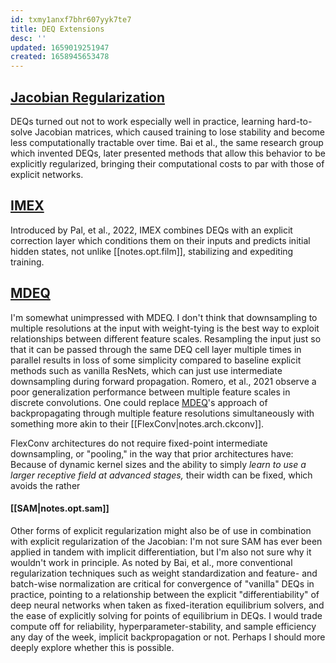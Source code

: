 ```yaml
---
id: txmy1anxf7bhr607yyk7te7
title: DEQ Extensions
desc: ''
updated: 1659019251947
created: 1658945653478
---
```


## [Jacobian Regularization][jacreg]
DEQs turned out not to work especially well in practice, learning hard-to-solve Jacobian matrices, which caused training to lose stability and become less computationally tractable over time. Bai et al., the same research group which invented DEQs, later presented methods that allow this behavior to be explicitly regularized, bringing their computational costs to par with those of explicit networks.

## [IMEX]
Introduced by Pal, et al., 2022, IMEX combines DEQs with an explicit correction layer which conditions them on their inputs and predicts initial hidden states, not unlike [[notes.opt.film]], stabilizing and expediting training.

## [MDEQ]

I'm somewhat unimpressed with MDEQ. I don't think that downsampling to multiple resolutions at the input with weight-tying is the best way to exploit relationships between different feature scales. Resampling the input just so that it can be passed through the same DEQ cell layer multiple times in parallel results in loss of some simplicity compared to baseline explicit methods such as vanilla ResNets, which can just use intermediate downsampling during forward propagation. Romero, et al., 2021 observe a poor generalization performance between multiple feature scales in discrete convolutions. One could replace [MDEQ]'s approach of backpropagating through multiple feature resolutions simultaneously with something more akin to their [[FlexConv|notes.arch.ckconv]].

FlexConv architectures do not require fixed-point intermediate downsampling, or "pooling," in the way that prior architectures have: Because of dynamic kernel sizes and the ability to simply _learn to use a larger receptive field at advanced stages,_ their width can be fixed, which avoids the rather 


#### [[SAM|notes.opt.sam]] 
Other forms of explicit regularization might also be of use in combination with explicit regularization of the Jacobian: I'm not sure SAM has ever been applied in tandem with implicit differentiation, but I'm also not sure why it wouldn't work in principle. As noted by Bai, et al., more conventional regularization techniques such as weight standardization and feature- and batch-wise normalization are critical for convergence of "vanilla" DEQs in practice, pointing to a relationship between the explicit "differentiability" of deep neural networks when taken as fixed-iteration equilibrium solvers, and the ease of explicitly solving for points of equilibrium in DEQs. I would trade compute off for reliability, hyperparameter-stability, and sample efficiency any day of the week, implicit backpropagation or not. Perhaps I should more deeply explore whether this is possible. 

[mdeq]: https://arxiv.org/abs/2006.08656
[jacreg]: http://implicit-layers-tutorial.org/deep_equilibrium_models/
[imex]: https://arxiv.org/abs/2201.12240